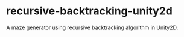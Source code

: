 # recursive-backtracking-unity2d
A maze generator using recursive backtracking algorithm in Unity2D.
